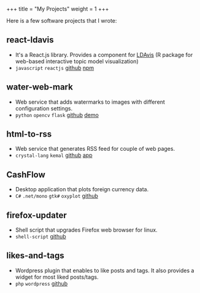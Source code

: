+++
title = "My Projects"
weight = 1
+++

Here is a few software projects that I wrote:

## react-ldavis
- It's a React.js library. Provides a component for [LDAvis](https://github.com/cpsievert/LDAvis) (R package for web-based interactive topic model visualization)
- `javascript` `reactjs`
[github](https://github.com/thesseyren/react-ldavis)
[npm](https://www.npmjs.com/package/react-ldavis)

## water-web-mark
- Web service that adds watermarks to images with different configuration settings.
- `python` `opencv` `flask`
[github](https://github.com/thesseyren/water-web-mark)
[demo](https://water-web-mark.herokuapp.com)

## html-to-rss
- Web service that generates RSS feed for couple of web pages.
- `crystal-lang` `kemal`
[github](https://github.com/thesseyren/html-to-rss)
[app](https://html-to-rss-feed.herokuapp.com)

## CashFlow
- Desktop application that plots foreign currency data.
- `C#` `.net/mono` `gtk#` `oxyplot`
[github](https://github.com/thesseyren/CashFlow)

## firefox-updater
- Shell script that upgrades Firefox web browser for linux.
- `shell-script`
[github](https://github.com/thesseyren/firefox-updater)

## likes-and-tags
- Wordpress plugin that enables to like posts and tags. It also provides a widget for most liked posts/tags.
- `php` `wordpress`
[github](https://github.com/thesseyren/likes-and-tags)
